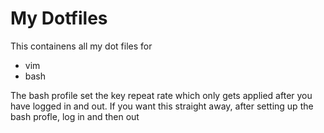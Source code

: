 # My Dotfiles

This containens all my dot files for
* vim
* bash

The bash profile set the key repeat rate which only gets applied after you have logged in and out. If you want this straight away, after setting up the bash profle, log in and then out
